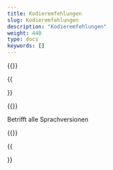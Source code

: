 ```yaml
---
title: Kodieremfehlungen
slug: Kodieremfehlungen
description: "Kodieremfehlungen"
weight: 440
type: docs
keywords: []
---
```

{{<collapsibleGroupCommand groupId="Kodierempfehlungen">}}

<a id="3.1"></a>
{{<article number="1)"  title="Kodierempfehlung ICD-Kodes T82.6 und I33.0 " collapsibleClass="d-inline-block" groupId="Kodierempfehlungen">}}

{{<markdown>}}

Betrifft alle Sprachversionen
  
{{</markdown>}}

{{</article>}}

